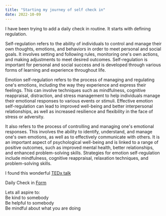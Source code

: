 ```yaml
---
title: "Starting my journey of self check in"
date: 2022-10-09
---  
```


I have been trying to add a daily check in routine. It starts with defining regulation.

Self-regulation refers to the ability of individuals to control and manage their own thoughts, emotions, and behaviors in order to meet personal and social goals. It involves setting and following rules, monitoring one's own actions, and making adjustments to meet desired outcomes. Self-regulation is important for personal and social success and is developed through various forms of learning and experience throughout life.

Emotion self-regulation refers to the process of managing and regulating one's emotions, including the way they experience and express their feelings. This can involve techniques such as mindfulness, cognitive reappraisal, distraction, and stress management to help individuals manage their emotional responses to various events or stimuli. Effective emotion self-regulation can lead to improved well-being and better interpersonal relationships, as well as increased resilience and flexibility in the face of stress or adversity.

It also refers to the process of controlling and managing one's emotional responses. This involves the ability to identify, understand, and manage one's own emotions, as well as to effectively communicate with others. It is an important aspect of psychological well-being and is linked to a range of positive outcomes, such as improved mental health, better relationships, and enhanced problem-solving skills. Strategies for emotion self-regulation include mindfulness, cognitive reappraisal, relaxation techniques, and problem-solving skills.


I found this wonderful 
[TEDx talk](https://www.ted.com/talks/brian_oshiro_encourage_critical_thinking_with_3_questions)

Daily Check in [Form](https://forms.gle/BRA4EH2sMoZdLPgE8)

Lets all aspire to:  
Be kind to somebody  
Be helpful to somebody  
Be mindful about what you are doing

